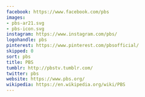 ```yaml
---
facebook: https://www.facebook.com/pbs
images:
- pbs-ar21.svg
- pbs-icon.svg
instagram: https://www.instagram.com/pbs/
logohandle: pbs
pinterest: https://www.pinterest.com/pbsofficial/
skipped: 0
sort: pbs
title: PBS
tumblr: http://pbstv.tumblr.com/
twitter: pbs
website: https://www.pbs.org/
wikipedia: https://en.wikipedia.org/wiki/PBS
---
```

